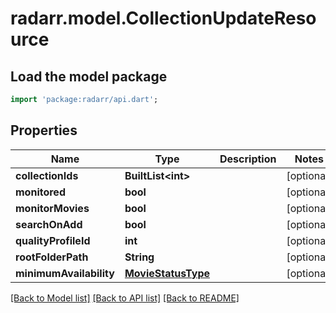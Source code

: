 # radarr.model.CollectionUpdateResource

## Load the model package
```dart
import 'package:radarr/api.dart';
```

## Properties
Name | Type | Description | Notes
------------ | ------------- | ------------- | -------------
**collectionIds** | **BuiltList&lt;int&gt;** |  | [optional] 
**monitored** | **bool** |  | [optional] 
**monitorMovies** | **bool** |  | [optional] 
**searchOnAdd** | **bool** |  | [optional] 
**qualityProfileId** | **int** |  | [optional] 
**rootFolderPath** | **String** |  | [optional] 
**minimumAvailability** | [**MovieStatusType**](MovieStatusType.md) |  | [optional] 

[[Back to Model list]](../README.md#documentation-for-models) [[Back to API list]](../README.md#documentation-for-api-endpoints) [[Back to README]](../README.md)


